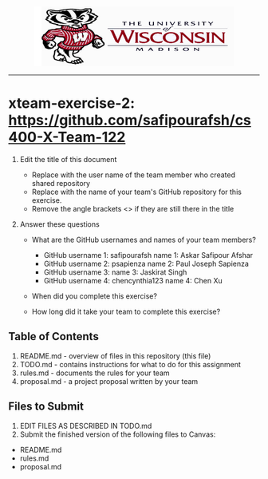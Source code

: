 <!-- Embeded image and aligned it to the center-->
<p align="center"><img src="Images/UW-Madison-Logo.jpg" height="120" width="400"></p>

<!--line--><hr>

# xteam-exercise-2: https://github.com/safipourafsh/cs400-X-Team-122

1. Edit the title of this document
   * Replace <UserName> with the user name of the team member who created shared repository
   * Replace <GitHubRepositoryName> with the name of your team's GitHub repository for this exercise.
   * Remove the angle brackets <> if they are still there in the title

2. Answer these questions
   * What are the GitHub usernames and names of your team members?
       * GitHub username 1: safipourafsh      name 1: Askar Safipour Afshar
       * GitHub username 2: psapienza         name 2: Paul Joseph Sapienza
       * GitHub username 3:                   name 3: Jaskirat Singh
       * GitHub username 4: chencynthia123    name 4: Chen Xu
       
   * When did you complete this exercise? 
   * How long did it take your team to complete this exercise? 

## Table of Contents

1. README.md - overview of files in this repository (this file)
2. TODO.md - contains instructions for what to do for this assignment
3. rules.md - documents the rules for your team
4. proposal.md - a project proposal written by your team

## Files to Submit

1. EDIT FILES AS DESCRIBED IN TODO.md
2. Submit the finished version of the following files to Canvas:

* README.md
* rules.md
* proposal.md
